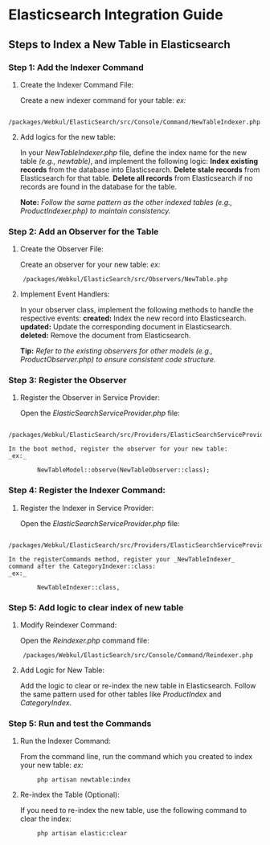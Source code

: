 # Elasticsearch Integration Guide

## Steps to Index a New Table in Elasticsearch

### Step 1: Add the Indexer Command

1. Create the Indexer Command File:

    Create a new indexer command for your table:
    _ex:_
~~~
    /packages/Webkul/ElasticSearch/src/Console/Command/NewTableIndexer.php
~~~

2. Add logics for the new table:

    In your _NewTableIndexer.php_ file, define the index name for the new table _(e.g., newtable)_, and implement the following logic:
        **Index existing records** from the database into Elasticsearch.
        **Delete stale records** from Elasticsearch for that table.
        **Delete all records** from Elasticsearch if no records are found in the database for the table.

    **Note:** _Follow the same pattern as the other indexed tables (e.g., ProductIndexer.php) to maintain consistency._

### Step 2: Add an Observer for the Table

1. Create the Observer File:

    Create an observer for your new table:
    _ex:_
~~~
    /packages/Webkul/ElasticSearch/src/Observers/NewTable.php
~~~

2. Implement Event Handlers:

    In your observer class, implement the following methods to handle the respective events:
        **created:** Index the new record into Elasticsearch.
        **updated:** Update the corresponding document in Elasticsearch.
        **deleted:** Remove the document from Elasticsearch.

    **Tip:** _Refer to the existing observers for other models (e.g., ProductObserver.php) to ensure consistent code structure._

### Step 3: Register the Observer

1. Register the Observer in Service Provider:

    Open the _ElasticSearchServiceProvider.php_ file:
~~~
        /packages/Webkul/ElasticSearch/src/Providers/ElasticSearchServiceProvider.php
~~~

    In the boot method, register the observer for your new table:
    _ex:_
~~~
        NewTableModel::observe(NewTableObserver::class);
~~~

### Step 4: Register the Indexer Command:

1. Register the Indexer in Service Provider:

    Open the _ElasticSearchServiceProvider.php_ file:
~~~
        /packages/Webkul/ElasticSearch/src/Providers/ElasticSearchServiceProvider.php
~~~

    In the registerCommands method, register your _NewTableIndexer_ command after the CategoryIndexer::class:
    _ex:_
~~~
        NewTableIndexer::class,
~~~

### Step 5: Add logic to clear index of new table

1. Modify Reindexer Command:

    Open the _Reindexer.php_ command file:
~~~
    /packages/Webkul/ElasticSearch/src/Console/Command/Reindexer.php
~~~

2. Add Logic for New Table:

    Add the logic to clear or re-index the new table in Elasticsearch. Follow the same pattern used for other tables like _ProductIndex_ and _CategoryIndex_.

### Step 5: Run and test the Commands

1. Run the Indexer Command:

    From the command line, run the command which you created to index your new table:
    _ex:_
~~~
        php artisan newtable:index
~~~

2. Re-index the Table (Optional):

    If you need to re-index the new table, use the following command to clear the index:
~~~
        php artisan elastic:clear
~~~
